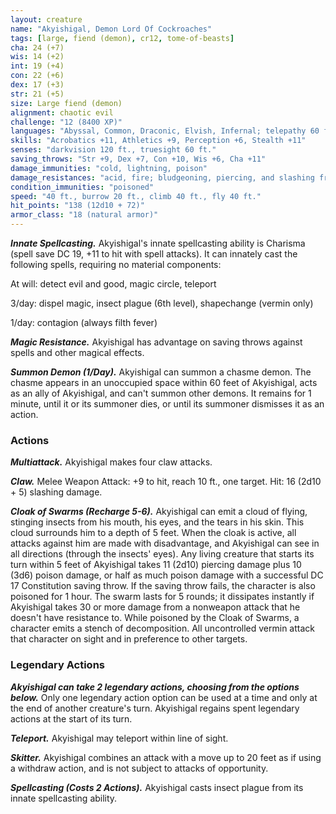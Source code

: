 ```yaml
---
layout: creature
name: "Akyishigal, Demon Lord Of Cockroaches"
tags: [large, fiend (demon), cr12, tome-of-beasts]
cha: 24 (+7)
wis: 14 (+2)
int: 19 (+4)
con: 22 (+6)
dex: 17 (+3)
str: 21 (+5)
size: Large fiend (demon)
alignment: chaotic evil
challenge: "12 (8400 XP)"
languages: "Abyssal, Common, Draconic, Elvish, Infernal; telepathy 60 ft."
skills: "Acrobatics +11, Athletics +9, Perception +6, Stealth +11"
senses: "darkvision 120 ft., truesight 60 ft."
saving_throws: "Str +9, Dex +7, Con +10, Wis +6, Cha +11"
damage_immunities: "cold, lightning, poison"
damage_resistances: "acid, fire; bludgeoning, piercing, and slashing from nonmagical weapons"
condition_immunities: "poisoned"
speed: "40 ft., burrow 20 ft., climb 40 ft., fly 40 ft."
hit_points: "138 (12d10 + 72)"
armor_class: "18 (natural armor)"
---
```


***Innate Spellcasting.*** Akyishigal's innate spellcasting ability is Charisma (spell save DC 19, +11 to hit with spell attacks). It can innately cast the following spells, requiring no material components:

At will: detect evil and good, magic circle, teleport

3/day: dispel magic, insect plague (6th level), shapechange (vermin only)

1/day: contagion (always filth fever)

***Magic Resistance.*** Akyishigal has advantage on saving throws against spells and other magical effects.

***Summon Demon (1/Day).*** Akyishigal can summon a chasme demon. The chasme appears in an unoccupied space within 60 feet of Akyishigal, acts as an ally of Akyishigal, and can't summon other demons. It remains for 1 minute, until it or its summoner dies, or until its summoner dismisses it as an action.

### Actions

***Multiattack.*** Akyishigal makes four claw attacks.

***Claw.*** Melee Weapon Attack: +9 to hit, reach 10 ft., one target. Hit: 16 (2d10 + 5) slashing damage.

***Cloak of Swarms (Recharge 5-6).*** Akyishigal can emit a cloud of flying, stinging insects from his mouth, his eyes, and the tears in his skin. This cloud surrounds him to a depth of 5 feet. When the cloak is active, all attacks against him are made with disadvantage, and Akyishigal can see in all directions (through the insects' eyes). Any living creature that starts its turn within 5 feet of Akyishigal takes 11 (2d10) piercing damage plus 10 (3d6) poison damage, or half as much poison damage with a successful DC 17 Constitution saving throw. If the saving throw fails, the character is also poisoned for 1 hour. The swarm lasts for 5 rounds; it dissipates instantly if Akyishigal takes 30 or more damage from a nonweapon attack that he doesn't have resistance to. While poisoned by the Cloak of Swarms, a character emits a stench of decomposition. All uncontrolled vermin attack that character on sight and in preference to other targets.

### Legendary Actions

***Akyishigal can take 2 legendary actions, choosing from the options below.*** Only one legendary action option can be used at a time and only at the end of another creature's turn. Akyishigal regains spent legendary actions at the start of its turn.

***Teleport.*** Akyishigal may teleport within line of sight.

***Skitter.*** Akyishigal combines an attack with a move up to 20 feet as if using a withdraw action, and is not subject to attacks of opportunity.

***Spellcasting (Costs 2 Actions).*** Akyishigal casts insect plague from its innate spellcasting ability.

